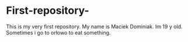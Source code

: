 # First-repository-
This is my very first repository.
My name is Maciek Dominiak.
Im 19 y old.
Sometimes i go to orłowo to eat something.
